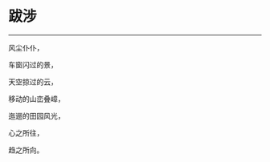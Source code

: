 <!--
 * @Author: caix cai1058@qq.com
 * @Date: 2025-01-18 15:39:58
 * @LastEditors: caix cai1058@qq.com
 * @LastEditTime: 2025-01-18 15:40:12
 * @FilePath: \docsify\docs\articles\poems\p143.md
 * @Description: 跋涉
-->
# 跋涉
---

风尘仆仆，

车窗闪过的景，

天空掠过的云，

移动的山峦叠嶂，

迤逦的田园风光，

心之所往，

趋之所向。